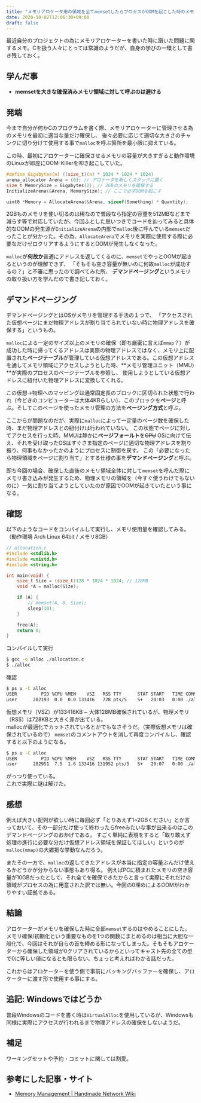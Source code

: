 ```yaml
---
title: "メモリアロケータ用の領域を全てmemsetしたらプロセスがOOMを起こした時のメモ"
date: 2020-10-02T12:06:30+09:00
draft: false
---
```

最近自分のプロジェクトの為にメモリアロケーターを書いた時に躓いた問題に関するメモ。Cを扱う人々にとっては常識のようだが、自身の学びの一環として書き残しておく。
<!--more-->

## 学んだ事
- **memsetを大きな確保済みメモリ領域に対して呼ぶのは避ける**

## 発端
今まで自分が何かCのプログラムを書く際、メモリアロケーターに管理させる為のメモリを最初に適当な量だけ確保し、
後々必要に応じて適切な大きさのチャンクに切り分けて使用する事で`malloc`を呼ぶ箇所を最小限に抑えている。

この時、最初にアロケーターに確保させるメモリの容量が大きすぎると動作環境のLinuxが即座にOOM-Killerを叩き起こしていた。
~~~~~~~~~~~~~~ C
#define Gigabytes(n) ((size_t)(n) * 1024 * 1024 * 1024)
arena_allocator Arena = {0}; // アロケータを新しくスタックに置く
size_t MemorySize = Gigabytes(2); // 2GBのメモリを確保する
InitializeArena(&Arena, MemorySize); // ここで必ずOOMを起こす

uint8 *Memory = AllocateArena(&Arena, sizeof(Something) * Quantity);
~~~~~~~~~~~~~~
2GBものメモリを使い切るのは稀なので普段なら指定の容量を512MBなどまで減らす等で対応していたが、今回ふとした思いつきでコードを辿ってみると具体的なOOMの発生源が`InitializeArena`の内部で`malloc`後に呼んでいる`memset`だったことが分かった。その為、`AllocateArena`でメモリを実際に使用する際に必要なだけゼロクリアするようにするとOOMが発生しなくなった。

`malloc`が**何故か**普通にアドレスを返してくるのに、`memset`でやっとOOMが起きるというのが理解できず、
「そもそも空き容量が無いのに何故`malloc`が成功するの？」と不審に思ったので調べてみた所、
**デマンドページング**というメモリの取り扱い方を学んだので書き記しておく。

## デマンドページング
デマンドページングとはOSがメモリを管理する手法の１つで、
「アクセスされた仮想ページにまだ物理アドレスが割り当てられていない時に物理アドレスを確保する」というもの。

`malloc`による一定のサイズ以上のメモリの確保（即ち厳密に言えば`mmap`？）が成功した時に帰ってくるアドレスは実際の物理アドレスではなく、メモリ上に配置された**ページテーブル**が管理している仮想アドレスである。この仮想アドレスを通してメモリ領域にアクセスしようとした時、**メモリ管理ユニット（MMU）**が実際のプロセスのページテーブルを参照し、
使用しようとしている仮想アドレスに紐付いた物理アドレスに変換してくれる。

この仮想->物理へのマッピングは通常固定長のブロックに区切られた状態で行われ（今どきのコンピューターは大体4KBらしい）、このブロックを**ページ**と呼ぶ。そしてこのページを使ったメモリ管理の方法を**ページング方式**と呼ぶ。

ここからが問題なのだが、実際に`malloc`によって一定量のページ数を確保した時、まだ物理アドレスとの紐付けは行われていない。
この状態でページに対してアクセスを行った時、MMUは静かに**ページフォールト**を~~CPU~~ OSに向けて伝え、それを受け取ったOSはすぐさま指定のページに適切な物理アドレスを割り振り、何事もなかったかのようにプロセスに制御を戻す。
この「必要になったら物理領域をページに割り当て」とする仕様の事を**デマンドページング**と呼ぶ。

即ち今回の場合、確保した直後のメモリ領域全体に対して`memset`を呼んだ際にメモリ書き込みが発生するため、物理メモリの領域を（今すぐ使うわけでもないのに）一気に割り当てようとしていたのが原因でOOMが起きていたという事になる。

## 確認
以下のようなコードをコンパイルして実行し、メモリ使用量を確認してみる。（動作環境 Arch Linux 64bit / メモリ8GB）
~~~~~~~~~~~~~~ C
// allocation.c
#include <stdlib.h>
#include <unistd.h>
#include <string.h>

int main(void) {
    size_t Size = (size_t)128 * 1024 * 1024; // 128MB
    void *A = malloc(Size);

    if (A) {
        // memset(A, 0, Size);
        sleep(10);
    }

    free(A);
    return 0;
}
~~~~~~~~~~~~~~

コンパイルして実行
~~~~~~~~~~~~~~ sh
$ gcc -o alloc ./allocation.c
$ ./alloc
~~~~~~~~~~~~~~

確認
~~~~~~~~~~~~~~ sh
$ ps u -C alloc
USER         PID %CPU %MEM    VSZ   RSS TTY      STAT START   TIME COMMAND
user      282193  0.0  0.0 133416   728 pts/5    S+   20:03   0:00 ./alloc
~~~~~~~~~~~~~~

仮想メモリ（VSZ）が133416KB ~ 大体128MB確保されているが、物理メモリ（RSS）は728KBと大きく差が出ている。<br>
mallocが最適化でカットされているとかでもなさそうだ。（実際仮想メモリは確保されているので）
`memset`のコメントアウトを消して再度コンパイルし、確認すると以下のようになる。

~~~~~~~~~~~~~~ sh
$ ps u -C alloc
USER         PID %CPU %MEM    VSZ   RSS TTY      STAT START   TIME COMMAND
user      282951  7.5  1.6 133416 131952 pts/5   S+   20:07   0:00 ./alloc
~~~~~~~~~~~~~~

がっつり使っている。<br>
これで実際に謎は解けた。

## 感想
例えば大きい配列が欲しい時に毎回必ず「とりあえず1~2GBください」とか言っておいて、その一部分だけ使って終わったらfreeみたいな事が出来るのはこのデマンドページングのおかげである。
すごく単純に表現をすると「取り敢えず処理の進行に必要な分だけ仮想アドレス領域を保証してほしい」というのが`malloc(mmap)`の大雑把な挙動なんだろう。

またその一方で、`malloc`の返してきたアドレスが本当に指定の容量ぶんだけ使えるかどうかが分からない事態もあり得る。
例えばPCに積まれたメモリの空き容量が10GBだったとして、それ全てを確保できたからと言って実際にそれだけの領域がプロセスの為に用意された訳では無い。今回の0埋めによるOOMがわかりやすい証拠である。

## 結論

アロケーターがメモリを確保した時に全部`memset`するのはやめることにした。メモリ確保/初期化という重要なものを1つの関数にまとめるのは相当に大胆な一般化で、今回はそれが自らの首を締める形になってしまった。そもそもアロケーターから確保した領域が0クリアされているからといってキャスト先の全ての型で0に等しい値になるとも限らない。ちょっと考えればわかる話だった。

これからはアロケーターを使う側で事前にバッキングバッファーを確保し、アロケーターに渡す形で使用する事にする。

## 追記: Windowsではどうか
普段Windowsのコードを書く時は`VirtualAlloc`を使用しているが、Windowsも同様に実際にアクセスが行われるまで物理アドレスの確保をしないようだ。

## 補足
ワーキングセットや予約・コミットに関しては割愛。

## 参考にした記事・サイト
 - [Memory Management | Handmade Network Wiki](https://handmade.network/wiki/3369-memory_management)
